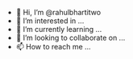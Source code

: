 - 👋 Hi, I’m @rahulbhartitwo
- 👀 I’m interested in ...
- 🌱 I’m currently learning ...
- 💞️ I’m looking to collaborate on ...
- 📫 How to reach me ...

<!---
rahulbhartitwo/rahulbhartitwo is a ✨ special ✨ repository because its `README.md` (this file) appears on your GitHub profile.
You can click the Preview link to take a look at your changes.
--->
